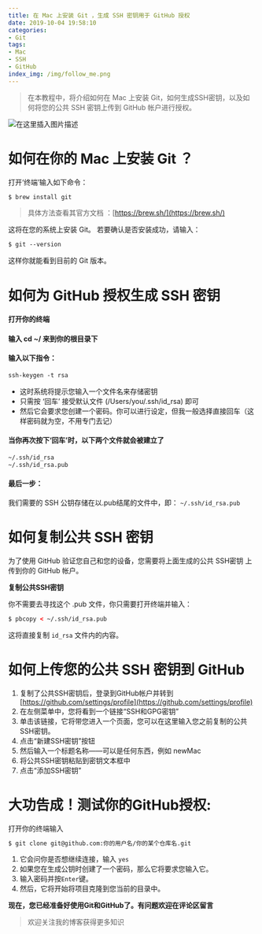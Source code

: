 ```yaml
---
title: 在 Mac 上安装 Git ，生成 SSH 密钥用于 GitHub 授权
date: 2019-10-04 19:58:10
categories:
- Git
tags:
- Mac
- SSH
- GitHub
index_img: /img/follow_me.png
---
```

> 在本教程中，将介绍如何在 Mac 上安装 Git，如何生成SSH密钥，以及如何将您的公共 SSH 密钥上传到 GitHub 帐户进行授权。

![在这里插入图片描述](https://img-blog.csdnimg.cn/20190920090245710.png)
# 如何在你的 Mac 上安装 Git ？
打开‘终端’输入如下命令：

```xml
$ brew install git
```
>  具体方法查看其官方文档 ：[https://brew.sh/](https://brew.sh/)

这将在您的系统上安装 Git。
若要确认是否安装成功，请输入：

```xml
$ git --version
```

这样你就能看到目前的 Git 版本。

# 如何为 GitHub 授权生成 SSH 密钥

#### 打开你的终端 
#### 输入  **cd ~/**  来到你的根目录下 
#### 输入以下指令：

```xml
ssh-keygen -t rsa
```

 - 这时系统将提示您输入一个文件名来存储密钥 
 - 只需按 ‘回车’ 接受默认文件 (/Users/you/.ssh/id_rsa) 即可
 - 然后它会要求您创建一个密码。你可以进行设定，但我一般选择直接回车（这样密码就为空，不用专门去记）

#### 当你再次按下‘回车’时，以下两个文件就会被建立了

```xml
~/.ssh/id_rsa
~/.ssh/id_rsa.pub
```

#### 最后一步：
我们需要的 SSH 公钥存储在以.pub结尾的文件中，即：
`~/.ssh/id_rsa.pub`

# 如何复制公共 SSH 密钥

为了使用 GitHub 验证您自己和您的设备，您需要将上面生成的公共 SSH密钥 上传到你的 GitHub 帐户。

**复制公共SSH密钥**

你不需要去寻找这个 .pub 文件，你只需要打开终端并输入：

```xml
$ pbcopy < ~/.ssh/id_rsa.pub
```

这将直接复制 `id_rsa` 文件内的内容。

# 如何上传您的公共 SSH 密钥到 GitHub

 1. 复制了公共SSH密钥后，登录到GitHub帐户并转到 [https://github.com/settings/profile](https://github.com/settings/profile)
 2. 在左侧菜单中，您将看到一个链接“SSH和GPG密钥”
 3. 单击该链接，它将带您进入一个页面，您可以在这里输入您之前复制的公共SSH密钥。
 4. 点击“新建SSH密钥”按钮
 5. 然后输入一个标题名称——可以是任何东西，例如 newMac
 6. 将公共SSH密钥粘贴到密钥文本框中
 7. 点击“添加SSH密钥”

# 大功告成！测试你的GitHub授权:

打开你的终端输入

```xml
$ git clone git@github.com:你的用户名/你的某个仓库名.git
```

 1. 它会问你是否想继续连接，输入 `yes`
 2. 如果您在生成公钥时创建了一个密码，那么它将要求您输入它。
 3. 输入密码并按`Enter`键。
 4. 然后，它将开始将项目克隆到您当前的目录中。

**现在，您已经准备好使用Git和GitHub了。有问题欢迎在评论区留言**

> 欢迎关注我的博客获得更多知识
